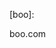 [foo]: myexample.com "my example"


[bar]:bar.com   "bar example"
[baz]:
baz.com
"hello baz, hello baz
hello baz"


[fooz]: fooz.com

[boo]: 

boo.com

[booz]: https://你好.中国
"URLs are not encoded"

